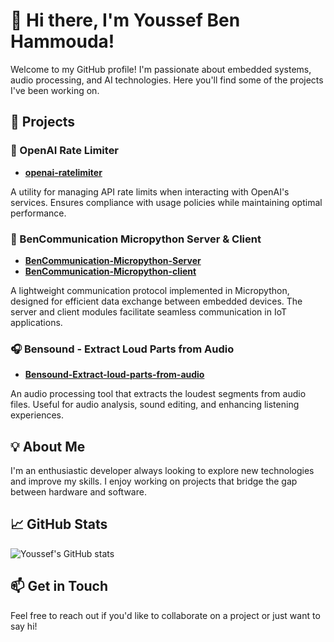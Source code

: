 # 👋 Hi there, I'm Youssef Ben Hammouda!

Welcome to my GitHub profile! I'm passionate about embedded systems, audio processing, and AI technologies. Here you'll find some of the projects I've been working on.

## 🚀 Projects

### 🤖 OpenAI Rate Limiter

- **[openai-ratelimiter](https://github.com/Youssefbenhammouda/openai-ratelimiter)**

A utility for managing API rate limits when interacting with OpenAI's services. Ensures compliance with usage policies while maintaining optimal performance.

### 🔌 BenCommunication Micropython Server & Client

- **[BenCommunication-Micropython-Server](https://github.com/Youssefbenhammouda/BenCommunication-Micropython-Server)**
- **[BenCommunication-Micropython-client](https://github.com/Youssefbenhammouda/BenCommunication-Micropython-client)**

A lightweight communication protocol implemented in Micropython, designed for efficient data exchange between embedded devices. The server and client modules facilitate seamless communication in IoT applications.

### 🎧 Bensound - Extract Loud Parts from Audio

- **[Bensound-Extract-loud-parts-from-audio](https://github.com/Youssefbenhammouda/Bensound-Extract-loud-parts-from-audio)**

An audio processing tool that extracts the loudest segments from audio files. Useful for audio analysis, sound editing, and enhancing listening experiences.

## 💡 About Me

I'm an enthusiastic developer always looking to explore new technologies and improve my skills. I enjoy working on projects that bridge the gap between hardware and software.

## 📈 GitHub Stats

![Youssef's GitHub stats](https://github-readme-stats.vercel.app/api?username=Youssefbenhammouda&show_icons=true&theme=radical)

## 📫 Get in Touch

Feel free to reach out if you'd like to collaborate on a project or just want to say hi!
